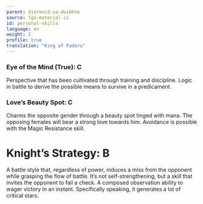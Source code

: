 ```yaml
---
parent: diarmuid-ua-duibhne
source: fgo-material-ii
id: personal-skills
language: en
weight: 2
profile: true
translation: "King of Padoru"
---
```


### Eye of the Mind (True): C

Perspective that has been cultivated through training and discipline.
Logic in battle to derive the possible means to survive in a predicament.

### Love’s Beauty Spot: C

Charms the opposite gender through a beauty spot tinged with mana. The opposing females will bear a strong love towards him.
Avoidance is possible with the Magic Resistance skill.

# Knight’s Strategy: B

A battle style that, regardless of power, induces a miss from the opponent while grasping the flow of battle. It’s not self-strengthening, but a skill that invites the opponent to fail a check. A composed observation ability to wager victory in an instant. Specifically speaking, it generates a lot of critical stars.
